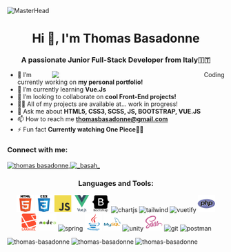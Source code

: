 ![MasterHead](Play.png)
<h1 align="center">Hi 👋, I'm Thomas Basadonne</h1>
<h3 align="center">A passionate Junior Full-Stack Developer from Italy🇮🇹</h3>
<p align="right">
  <img align="right" alt="Coding" width="400" src="https://i.pinimg.com/originals/87/df/6d/87df6d60f4cc3c07968ae2127bddcc30.gif">
</p>

- 🔭 I’m currently working on **my personal portfolio!**
- 🌱 I’m currently learning **Vue.Js**
- 👯 I’m looking to collaborate on **cool Front-End projects!**
- 👨‍💻 All of my projects are available at... work in progress!
- 💬 Ask me about **HTML5, CSS3, SCSS, JS, BOOTSTRAP, VUE.JS**
- 📫 How to reach me **thomasbasadonne@gmail.com**
- ⚡ Fun fact **Currently watching One Piece🏴‍☠️**



<p align="left">
  <h3 align="left">Connect with me:</h3>
    <p align="left">
      <a href="https://linkedin.com/in/thomas-basadonne" target="blank"><img align="center" src="https://raw.githubusercontent.com/rahuldkjain/github-profile-readme-generator/master/src/images/icons/Social/linked-in-alt.svg" alt="thomas basadonne" height="30" width="40" />
      </a>
      <a href="https://instagram.com/_basah_" target="blank"><img align="center" src="https://raw.githubusercontent.com/rahuldkjain/github-profile-readme-generator/master/src/images/icons/Social/instagram.svg" alt="_basah_" height="30" width="40" />
      </a>
    </p>
</p>


<h3 align="center">Languages and Tools:</h3>
<p align="center">
    <!-- Front-end -->
    <img src="https://raw.githubusercontent.com/devicons/devicon/master/icons/html5/html5-original-wordmark.svg" alt="html5" width="40" height="40"/>
    <img src="https://raw.githubusercontent.com/devicons/devicon/master/icons/css3/css3-original-wordmark.svg" alt="css3" width="40" height="40"/>
    <img src="https://raw.githubusercontent.com/devicons/devicon/master/icons/javascript/javascript-original.svg" alt="javascript" width="40" height="40"/>
    <img src="https://raw.githubusercontent.com/devicons/devicon/master/icons/vuejs/vuejs-original-wordmark.svg" alt="vuejs" width="40" height="40"/>
    <img src="https://raw.githubusercontent.com/devicons/devicon/master/icons/bootstrap/bootstrap-plain-wordmark.svg" alt="bootstrap" width="40" height="40"/>
    <img src="https://www.chartjs.org/media/logo-title.svg" alt="chartjs" width="40" height="40"/>
    <img src="https://www.vectorlogo.zone/logos/tailwindcss/tailwindcss-icon.svg" alt="tailwind" width="40" height="40"/>
    <img src="https://bestofjs.org/logos/vuetify.svg" alt="vuetify" width="40" height="40"/>
    <!-- Back-end -->
    <img src="https://raw.githubusercontent.com/devicons/devicon/master/icons/php/php-original.svg" alt="php" width="40" height="40"/>
    <img src="https://raw.githubusercontent.com/devicons/devicon/master/icons/laravel/laravel-plain-wordmark.svg" alt="laravel" width="40" height="40"/>
    <img src="https://raw.githubusercontent.com/devicons/devicon/master/icons/nodejs/nodejs-original-wordmark.svg" alt="nodejs" width="40" height="40"/>
    <img src="https://www.vectorlogo.zone/logos/springio/springio-icon.svg" alt="spring" width="40" height="40"/>
    <img src="https://raw.githubusercontent.com/devicons/devicon/master/icons/java/java-original.svg" alt="java" width="40" height="40"/>
    <img src="https://raw.githubusercontent.com/devicons/devicon/master/icons/mysql/mysql-original-wordmark.svg" alt="mysql" width="40" height="40"/>
    <img src="https://www.vectorlogo.zone/logos/unity3d/unity3d-icon.svg" alt="unity" width="40" height="40"/>
    <img src="https://raw.githubusercontent.com/devicons/devicon/master/icons/sass/sass-original.svg" alt="sass" width="40" height="40"/>
    <!-- Strumenti e software -->
    <img src="https://www.vectorlogo.zone/logos/git-scm/git-scm-icon.svg" alt="git" width="40" height="40"/>
    <img src="https://www.vectorlogo.zone/logos/getpostman/getpostman-icon.svg" alt="postman" width="40" height="40"/>
</p>


  <img src="https://github-readme-stats.vercel.app/api/top-langs?username=thomas-basadonne&show_icons=true&locale=en&layout=compact" alt="thomas-basadonne" />
  <img src="https://github-readme-stats.vercel.app/api?username=thomas-basadonne&show_icons=true&locale=en" alt="thomas-basadonne" />
  <img src="https://github-readme-streak-stats.herokuapp.com/?user=thomas-basadonne&" alt="thomas-basadonne" />





